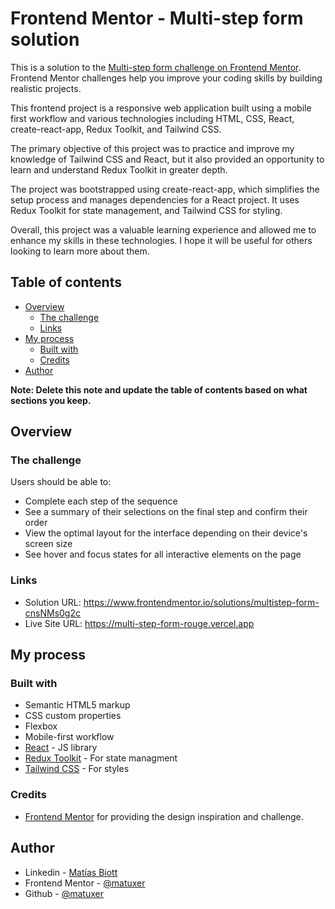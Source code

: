 # Frontend Mentor - Multi-step form solution

This is a solution to the [Multi-step form challenge on Frontend Mentor](https://www.frontendmentor.io/challenges/multistep-form-YVAnSdqQBJ). Frontend Mentor challenges help you improve your coding skills by building realistic projects. 

This frontend project is a responsive web application built using a mobile first workflow and various technologies including HTML, CSS, React, create-react-app, Redux Toolkit, and Tailwind CSS.

The primary objective of this project was to practice and improve my knowledge of Tailwind CSS and React, but it also provided an opportunity to learn and understand Redux Toolkit in greater depth.

The project was bootstrapped using create-react-app, which simplifies the setup process and manages dependencies for a React project. It uses Redux Toolkit for state management, and Tailwind CSS for styling.

Overall, this project was a valuable learning experience and allowed me to enhance my skills in these technologies. I hope it will be useful for others looking to learn more about them.

## Table of contents

- [Overview](#overview)
  - [The challenge](#the-challenge)
  - [Links](#links)
- [My process](#my-process)
  - [Built with](#built-with)
  - [Credits](#credits)
- [Author](#author)

**Note: Delete this note and update the table of contents based on what sections you keep.**

## Overview

### The challenge

Users should be able to:

- Complete each step of the sequence
- See a summary of their selections on the final step and confirm their order
- View the optimal layout for the interface depending on their device's screen size
- See hover and focus states for all interactive elements on the page


### Links

- Solution URL: https://www.frontendmentor.io/solutions/multistep-form-cnsNMs0g2c
- Live Site URL: https://multi-step-form-rouge.vercel.app

## My process

### Built with

- Semantic HTML5 markup
- CSS custom properties
- Flexbox
- Mobile-first workflow
- [React](https://reactjs.org/) - JS library
- [Redux Toolkit](https://redux-toolkit.js.org/) - For state managment
- [Tailwind CSS](https://tailwindcss.com/) - For styles

### Credits

- [Frontend Mentor](https://www.frontendmentor.io/home) for providing the design inspiration and challenge.

## Author

- Linkedin - [Matías Biott](https://www.linkedin.com/in/matuxer)
- Frontend Mentor - [@matuxer](https://www.frontendmentor.io/profile/matuxer)
- Github - [@matuxer](https://github.com/matuxer)

